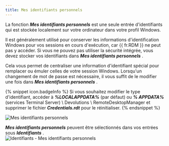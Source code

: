 ```yaml
---
title: Mes identifiants personnels
---
```

La fonction ***Mes identifiants personnels*** est une seule entrée d&apos;identifiants qui est stockée localement sur votre ordinateur dans votre profil Windows.  

Il est généralement utilisé pour conserver les informations d&apos;identification Windows pour vos sessions en cours d&apos;exécution, car {{ fr.RDM }} ne peut pas y accéder. Si vous ne pouvez pas utiliser la sécurité intégrée, vous devez stocker vos identifiants dans ***Mes identifiants personnels*** .  

Cela vous permet de centraliser une information d&apos;identifiant spécial pour remplacer ou émuler celles de votre session Windows. Lorsqu&apos;un changement de mot de passe est nécessaire, il vous suffit de le modifier une fois dans ***Mes identifiants personnels*** .  

{% snippet icon.badgeInfo %} 
Si vous souhaitez modifier le type d&apos;identifiant, accéder à ***%LOCALAPPDATA%*** (par défaut) ou ***% APPDATA%*** (services Terminal Server) \ Devolutions \ RemoteDesktopManager et supprimer le fichier ***Credentials.rdt*** pour le réinitialiser. 
{% endsnippet %}
 
![Mes identifiants personnels](/img/fr/rdm/windows/clip10269.png) 

***Mes identifiants personnels*** peuvent être sélectionnés dans vos entrées sous ***Identifiants*** .  
![Identifiants - Mes identifiants personnels](/img/fr/rdm/windows/clip11293.png) 

